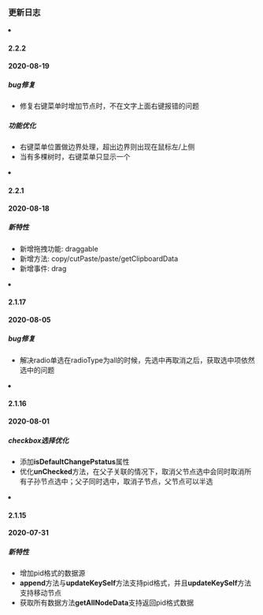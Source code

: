 ### 更新日志

<UpdateLog>

<li>

#### 2.2.2

**2020-08-19**

##### bug修复

- 修复右键菜单时增加节点时，不在文字上面右键报错的问题

##### 功能优化

- 右键菜单位置做边界处理，超出边界则出现在鼠标左/上侧
- 当有多棵树时，右键菜单只显示一个

</li>

<li>

#### 2.2.1

**2020-08-18**

##### 新特性

- 新增拖拽功能: draggable
- 新增方法: copy/cutPaste/paste/getClipboardData
- 新增事件: drag

</li>

<li>

#### 2.1.17

**2020-08-05**

##### bug修复

- 解决radio单选在radioType为all的时候，先选中再取消之后，获取选中项依然选中的问题

</li>

<li>

#### 2.1.16

**2020-08-01**

##### checkbox选择优化

- 添加**isDefaultChangePstatus**属性
- 优化**unChecked**方法，在父子关联的情况下，取消父节点选中会同时取消所有子孙节点选中；父子同时选中，取消子节点，父节点可以半选

</li>

<li>

#### 2.1.15

**2020-07-31**

##### 新特性

- 增加pid格式的数据源
- **append**方法与**updateKeySelf**方法支持pid格式，并且**updateKeySelf**方法支持移动节点
- 获取所有数据方法**getAllNodeData**支持返回pid格式数据

</li>


</UpdateLog>


